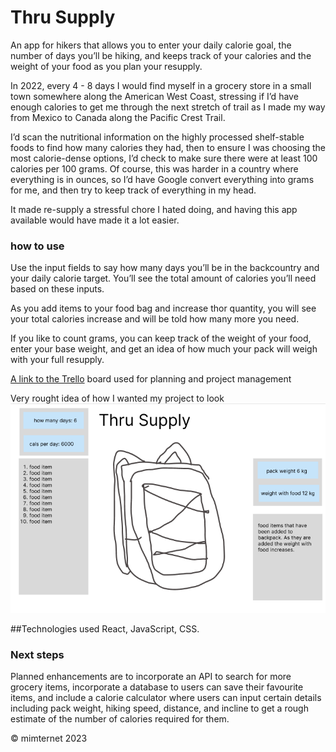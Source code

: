 # Thru Supply

An app for hikers that allows you to enter your daily calorie goal, the number of days you’ll be hiking, and keeps track of your calories and the weight of your food as you plan your resupply.

 In 2022, every 4 - 8 days I would find myself in a grocery store in a small town somewhere along the American West Coast, stressing if I’d have enough calories to get me through the next stretch of trail as I made my way from Mexico to Canada along the Pacific Crest Trail.

I’d scan the nutritional information on the highly processed shelf-stable foods to find how many calories they had, then to ensure I was choosing the most calorie-dense options, I’d check to make sure there were at least 100 calories per 100 grams. Of course, this was harder in a country where everything is in ounces, so I’d have Google convert everything into grams for me, and then try to keep track of everything in my head. 

It made re-supply a stressful chore I hated doing, and having this app available would have made it a lot easier.

### how to use

Use the input fields to say how many days you’ll be in the backcountry and your daily calorie target. 
You’ll see the total amount of calories you’ll need based on these inputs.

As you add items to your food bag and increase thor quantity, you will see your total calories increase and will be told how many more you need.

If you like to count grams, you can keep track of the weight of your food, enter your base weight, and get an idea of how much your pack will weigh with your full resupply.

[A link to the Trello](https://trello.com/invite/b/5PNOsm6b/ATTI217b6bc1d93e4b06afa86d0e26f0da4f3651D992/thru-supply) board used for planning and project management

Very rought idea of how I wanted my project to look
![page view](./pagemockup.png)

##Technologies used
React, JavaScript, CSS.

### Next steps

Planned enhancements are to incorporate an API to search for more grocery items, incorporate a database to users can save their favourite items, and include a calorie calculator where users can input certain details including pack weight, hiking speed, distance, and incline to get a rough estimate of the number of calories required for them.

&copy; mimternet 2023
